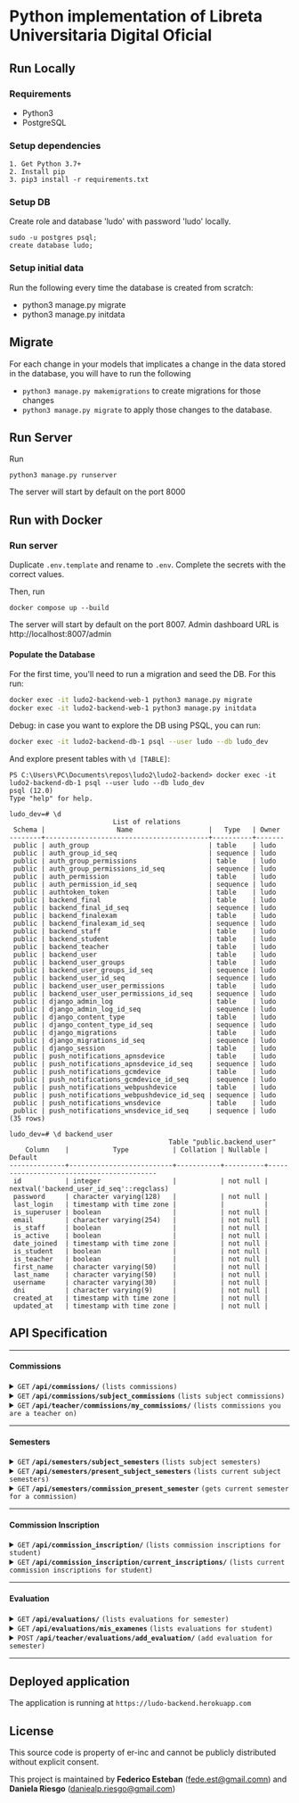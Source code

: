 # Python implementation of Libreta Universitaria Digital Oficial

## Run Locally

### Requirements
- Python3
- PostgreSQL

### Setup dependencies
```
1. Get Python 3.7+
2. Install pip
3. pip3 install -r requirements.txt
```

### Setup DB
Create role and database 'ludo' with password 'ludo' locally.
```
sudo -u postgres psql;
create database ludo;
```

### Setup initial data
Run the following every time the database is created from scratch:
- python3 manage.py migrate
- python3 manage.py initdata

## Migrate
For each change in your models that implicates a change in the data stored in the database, you will
have to run the following
- `python3 manage.py makemigrations` to create migrations for those changes
- `python3 manage.py migrate` to apply those changes to the database.

## Run Server
Run
```
python3 manage.py runserver
```
The server will start by default on the port 8000

## Run with Docker

### Run server
Duplicate `.env.template` and rename to `.env`. Complete the secrets with the correct values.

Then, run
```
docker compose up --build
```
The server will start by default on the port 8007. Admin dashboard URL is http://localhost:8007/admin

#### Populate the Database

For the first time, you'll need to run a migration and seed the DB. For this run:
```bash
docker exec -it ludo2-backend-web-1 python3 manage.py migrate
docker exec -it ludo2-backend-web-1 python3 manage.py initdata
```

Debug: in case you want to explore the DB using PSQL, you can run:
```bash
docker exec -it ludo2-backend-db-1 psql --user ludo --db ludo_dev
```

And explore present tables with `\d [TABLE]`:
```
PS C:\Users\PC\Documents\repos\ludo2\ludo2-backend> docker exec -it ludo2-backend-db-1 psql --user ludo --db ludo_dev
psql (12.0)
Type "help" for help.

ludo_dev=# \d
                          List of relations
 Schema |                  Name                   |   Type   | Owner
--------+-----------------------------------------+----------+-------
 public | auth_group                              | table    | ludo
 public | auth_group_id_seq                       | sequence | ludo
 public | auth_group_permissions                  | table    | ludo
 public | auth_group_permissions_id_seq           | sequence | ludo
 public | auth_permission                         | table    | ludo
 public | auth_permission_id_seq                  | sequence | ludo
 public | authtoken_token                         | table    | ludo
 public | backend_final                           | table    | ludo
 public | backend_final_id_seq                    | sequence | ludo
 public | backend_finalexam                       | table    | ludo
 public | backend_finalexam_id_seq                | sequence | ludo
 public | backend_staff                           | table    | ludo
 public | backend_student                         | table    | ludo
 public | backend_teacher                         | table    | ludo
 public | backend_user                            | table    | ludo
 public | backend_user_groups                     | table    | ludo
 public | backend_user_groups_id_seq              | sequence | ludo
 public | backend_user_id_seq                     | sequence | ludo
 public | backend_user_user_permissions           | table    | ludo
 public | backend_user_user_permissions_id_seq    | sequence | ludo
 public | django_admin_log                        | table    | ludo
 public | django_admin_log_id_seq                 | sequence | ludo
 public | django_content_type                     | table    | ludo
 public | django_content_type_id_seq              | sequence | ludo
 public | django_migrations                       | table    | ludo
 public | django_migrations_id_seq                | sequence | ludo
 public | django_session                          | table    | ludo
 public | push_notifications_apnsdevice           | table    | ludo
 public | push_notifications_apnsdevice_id_seq    | sequence | ludo
 public | push_notifications_gcmdevice            | table    | ludo
 public | push_notifications_gcmdevice_id_seq     | sequence | ludo
 public | push_notifications_webpushdevice        | table    | ludo
 public | push_notifications_webpushdevice_id_seq | sequence | ludo
 public | push_notifications_wnsdevice            | table    | ludo
 public | push_notifications_wnsdevice_id_seq     | sequence | ludo
(35 rows)

ludo_dev=# \d backend_user
                                        Table "public.backend_user"
    Column    |           Type           | Collation | Nullable |                 Default
--------------+--------------------------+-----------+----------+------------------------------------------
 id           | integer                  |           | not null | nextval('backend_user_id_seq'::regclass)
 password     | character varying(128)   |           | not null |
 last_login   | timestamp with time zone |           |          |
 is_superuser | boolean                  |           | not null |
 email        | character varying(254)   |           | not null |
 is_staff     | boolean                  |           | not null |
 is_active    | boolean                  |           | not null |
 date_joined  | timestamp with time zone |           | not null |
 is_student   | boolean                  |           | not null |
 is_teacher   | boolean                  |           | not null |
 first_name   | character varying(50)    |           | not null |
 last_name    | character varying(50)    |           | not null |
 username     | character varying(30)    |           | not null |
 dni          | character varying(9)     |           | not null |
 created_at   | timestamp with time zone |           | not null |
 updated_at   | timestamp with time zone |           | not null |
```

## API Specification

------------------------------------------------------------------------------------------

#### Commissions

<details>
 <summary><code>GET</code> <code><b>/api/commissions/</b></code> <code>(lists commissions)</code></summary>

##### Parameters

> | name      |  type     | description                                                           |
> |-----------|-----------|-----------------------------------------------------------------------|
> | None      |  required | N/A  |

</details>

<details>
 <summary><code>GET</code> <code><b>/api/commissions/subject_commissions</b></code> <code>(lists subject commissions)</code></summary>

##### Parameters

> | name      |  type     | description                                                           |
> |-----------|-----------|-----------------------------------------------------------------------|
> | subject_siu_id |  required | Subject id in siu service |

</details>

<details>
 <summary><code>GET</code> <code><b>/api/teacher/commissions/my_commissions/</b></code> <code>(lists commissions you are a teacher on)</code></summary>

##### Parameters

> | name      |  type     | description                                                           |
> |-----------|-----------|-----------------------------------------------------------------------|
> | None      |  required | N/A  |

</details>

------------------------------------------------------------------------------------------

#### Semesters

<details>
 <summary><code>GET</code> <code><b>/api/semesters/subject_semesters</b></code> <code>(lists subject semesters)</code></summary>

##### Parameters

> | name      |  type     | description                                                           |
> |-----------|-----------|-----------------------------------------------------------------------|
> | subject_siu_id |  required | Subject id in siu service |

</details>

<details>
 <summary><code>GET</code> <code><b>/api/semesters/present_subject_semesters</b></code> <code>(lists current subject semesters)</code></summary>

##### Parameters

> | name      |  type     | description                                                           |
> |-----------|-----------|-----------------------------------------------------------------------|
> | subject_siu_id |  required | Subject id in siu service |

</details>

<details>
 <summary><code>GET</code> <code><b>/api/semesters/commission_present_semester</b></code> <code>(gets current semester for a commission)</code></summary>

##### Parameters

> | name      |  type     | description                                                           |
> |-----------|-----------|-----------------------------------------------------------------------|
> | commission_id |  required | Id of the commission you want to get the semester from |

</details>

------------------------------------------------------------------------------------------

#### Commission Inscription

<details>
 <summary><code>GET</code> <code><b>/api/commission_inscription/</b></code> <code>(lists commission inscriptions for student)</code></summary>

##### Parameters

> | name      |  type     | description                                                           |
> |-----------|-----------|-----------------------------------------------------------------------|
> | None      |  required | N/A  |

</details>

<details>
 <summary><code>GET</code> <code><b>/api/commission_inscription/current_inscriptions/</b></code> <code>(lists current commission inscriptions for student)</code></summary>

##### Parameters

> | name      |  type     | description                                                           |
> |-----------|-----------|-----------------------------------------------------------------------|
> | subject_siu_id |  required | Subject id in siu service |

</details>

------------------------------------------------------------------------------------------

#### Evaluation

<details>
 <summary><code>GET</code> <code><b>/api/evaluations/</b></code> <code>(lists evaluations for semester)</code></summary>

##### Parameters

> | name      |  type     | description                                                           |
> |-----------|-----------|-----------------------------------------------------------------------|
> | semester_id |  required | Id of the semester you want the evaluations from |

</details>

<details>
 <summary><code>GET</code> <code><b>/api/evaluations/mis_examenes</b></code> <code>(lists evaluations for student)</code></summary>

##### Parameters

> | name      |  type     | description                                                           |
> |-----------|-----------|-----------------------------------------------------------------------|
> | None      |  required | N/A  |

</details>

<details>
 <summary><code>POST</code> <code><b>/api/teacher/evaluations/add_evaluation/</b></code> <code>(add evaluation for semester)</code></summary>

##### Parameters

> | name      |  type     |  data type     | description                                                           |
> |-----------|-----------|----------------|-----------------------------------------------------------------------|
> | semester_id |  required |  integer | Id of the semester you want the evaluations from |
> | evaluation_name |  required |  string | Name of the evaluation |
> | is_graded |  required |  boolean | If the evaluation should be graded or not |
> | passing_grade | not required |  integer | Minimum grade in wich the evaluation is considered passed |
> | start_date | not required |  datetime | Start date of the evaluation in case it is take home |
> | end_date |  required |  datetime | Date in which the evaluation is handed in |

</details>

------------------------------------------------------------------------------------------


## Deployed application
The application is running at `https://ludo-backend.herokuapp.com`

## License
This source code is property of er-inc and cannot be publicly distributed without explicit consent.

This project is maintained by **Federico Esteban** (fede.est@gmail.comn) and **Daniela Riesgo** (daniealp.riesgo@gmail.com)
